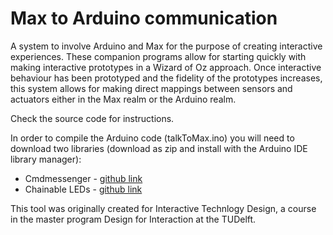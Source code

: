 # Max to Arduino communication
A system to involve Arduino and Max for the purpose of creating interactive experiences. These companion programs allow for starting quickly with making interactive prototypes in a Wizard of Oz approach. Once interactive behaviour has been prototyped and the fidelity of the prototypes increases, this system allows for making direct mappings between sensors and actuators either in the Max realm or the Arduino realm.

Check the source code for instructions.

In order to compile the Arduino code (talkToMax.ino) you will need to download two libraries (download as zip and install with the Arduino IDE library manager):
- Cmdmessenger - [github link](https://github.com/thijse/Arduino-CmdMessenger)
- Chainable LEDs - [github link](https://github.com/pjpmarques/ChainableLED)

This tool was originally created for Interactive Technlogy Design, a course in the master program Design for Interaction at the TUDelft.
